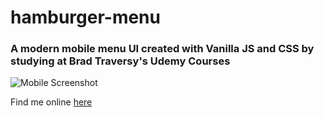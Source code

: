 # hamburger-menu

### A modern mobile menu UI created with Vanilla JS and CSS by studying at Brad Traversy's Udemy Courses  ###

![Mobile Screenshot ](https://github.com/kostaskaplanis2001/hamburger-menu/assets/84383274/abbc3d3c-1860-464c-9271-32efd971a75e)


Find me online [here](https://illustrious-smakager-a76e1b.netlify.app/)
